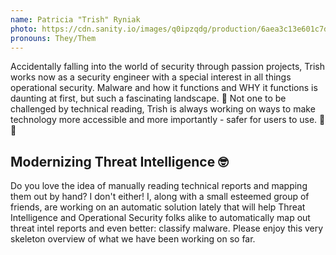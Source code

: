 ```yaml
---
name: Patricia "Trish" Ryniak
photo: https://cdn.sanity.io/images/q0ipzqdg/production/6aea3c13e601c7d6dff0b9baac7e589481834bd2-400x400.jpg
pronouns: They/Them
---
```


Accidentally falling into the world of security through passion projects, Trish works now as a security engineer with a special interest in all things operational security. Malware and how it functions and WHY it functions is daunting at first, but such a fascinating landscape. 👾 Not one to be challenged by technical reading, Trish is always working on ways to make technology more accessible and more importantly - safer for users to use. 🤩😎

## Modernizing Threat Intelligence 🤓

Do you love the idea of manually reading technical reports and mapping them out by hand? I don't either! I, along with a small esteemed group of friends, are working on an automatic solution lately that will help Threat Intelligence and Operational Security folks alike to automatically map out threat intel reports and even better: classify malware. Please enjoy this very skeleton overview of what we have been working on so far.
